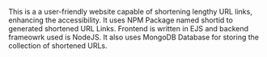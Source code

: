 This is a a user-friendly website capable of shortening lengthy URL links, enhancing the accessibility. It uses NPM Package named shortid to generated shortened URL Links. Frontend is written in EJS and backend frameowrk used is NodeJS. It also uses MongoDB Database for storing the collection of shortened URLs.
